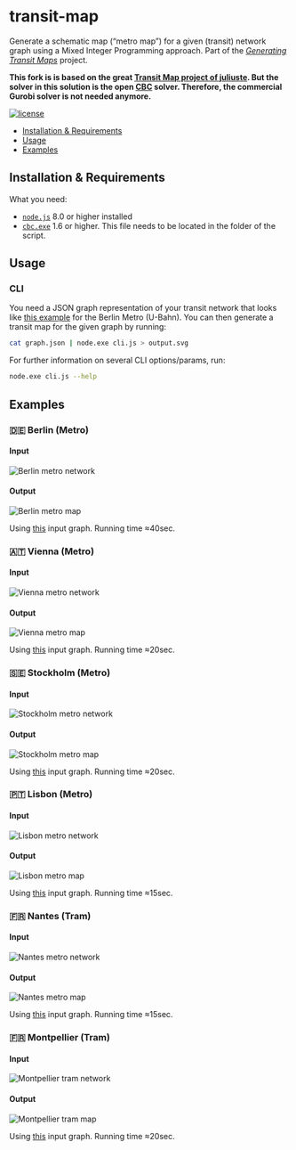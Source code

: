 # transit-map

Generate a schematic map (“metro map”) for a given (transit) network graph using a Mixed Integer Programming approach. Part of the [*Generating Transit Maps*](https://github.com/public-transport/generating-transit-maps) project.

**This fork is is based on the great [Transit Map project of juliuste](https://github.com/juliuste/transit-map). But the solver in this solution is the open [CBC](https://www.coin-or.org/) solver. Therefore, the commercial Gurobi solver is not needed anymore.**

[![license](https://img.shields.io/github/license/juliuste/transit-map.svg?style=flat)](license)

* [Installation & Requirements](#installation--requirements)
* [Usage](#usage)
* [Examples](#examples)

## Installation & Requirements

What you need:

- [`node.js`](http://nodejs.org/) 8.0 or higher installed
- [`cbc.exe`](https://www.coin-or.org/download/binary/CoinAll/) 1.6 or higher. This file needs to be located in the folder of the script.

## Usage

### CLI

You need a JSON graph representation of your transit network that looks like [this example](examples/bvg.input.json) for the Berlin Metro (U-Bahn). You can then generate a transit map for the given graph by running:

```sh
cat graph.json | node.exe cli.js > output.svg
```

For further information on several CLI options/params, run:

```sh
node.exe cli.js --help
```

## Examples

### 🇩🇪 Berlin (Metro)

#### Input

![Berlin metro network](examples/bvg.input.svg)

#### Output

![Berlin metro map](examples/bvg.output.svg)

Using [this](examples/bvg.input.json) input graph. Running time ≈40sec.

### 🇦🇹 Vienna (Metro)

#### Input

![Vienna metro network](examples/wien.input.svg)

#### Output

![Vienna metro map](examples/wien.output.svg)

Using [this](examples/wien.input.json) input graph. Running time ≈20sec.

### 🇸🇪 Stockholm (Metro)

#### Input

![Stockholm metro network](examples/stockholm.input.svg)

#### Output

![Stockholm metro map](examples/stockholm.output.svg)

Using [this](examples/stockholm.input.json) input graph. Running time ≈20sec.

### 🇵🇹 Lisbon (Metro)

#### Input

![Lisbon metro network](examples/lisboa.input.svg)

#### Output

![Lisbon metro map](examples/lisboa.output.svg)

Using [this](examples/lisboa.input.json) input graph. Running time ≈15sec.

### 🇫🇷 Nantes (Tram)

#### Input

![Nantes metro network](examples/nantes.input.svg)

#### Output

![Nantes metro map](examples/nantes.output.svg)

Using [this](examples/nantes.input.json) input graph. Running time ≈15sec.

### 🇫🇷 Montpellier (Tram)

#### Input

![Montpellier tram network](examples/montpellier.input.svg)

#### Output

![Montpellier tram map](examples/montpellier.output.svg)

Using [this](examples/montpellier.input.json) input graph. Running time ≈20sec.
